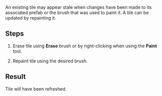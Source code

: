 An existing tile may appear stale when changes have been made to its associated prefab or
the brush that was used to paint it. A tile can be updated by repainting it.


## Steps

1. Erase tile using **Erase** brush or by right-clicking when using the **Paint** tool.


2. Repaint tile using the desired brush.



## Result

Tile will have been refreshed.
